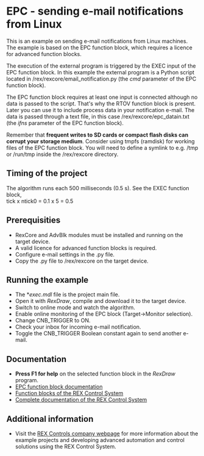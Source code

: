 EPC - sending e-mail notifications from Linux 
=============================================
 
This is an example on sending e-mail notifications from Linux machines. The 
example is based on the EPC function block, which requires a licence for 
advanced function blocks.

The execution of the external program is triggered by the EXEC input of the EPC
function block. In this example the external program is a Python script located 
in /rex/rexcore/email_notification.py (the *cmd* parameter of the EPC function 
block). 

The EPC function block requires at least one input is connected although no data
is passed to the script. That's why the RTOV function block is present. Later 
you can use it to include process data in your notification e-mail. The data is 
passed through a text file, in this case /rex/rexcore/epc_datain.txt (the *ifns*
parameter of the EPC function block). 

Remember that **frequent writes to SD cards or compact flash disks can corrupt 
your storage medium**. Consider using tmpfs (ramdisk) for working files of the 
EPC function block. You will need to define a symlink to e.g. /tmp or /run/tmp 
inside the /rex/rexcore directory.

## Timing of the project ##

The algorithm runs each 500 milliseconds (0.5 s). See the EXEC function block,  
tick x ntick0 = 0.1 x 5 = 0.5 

## Prerequisities ##
- RexCore and AdvBlk modules must be installed and running on the target device.
- A valid licence for advanced function blocks is required.
- Configure e-mail settings in the .py file.
- Copy the .py file to /rex/rexcore on the target device.

## Running the example ##
- The **exec.mdl* file is the project main file.
- Open it with *RexDraw*, compile and download it to the target device.
- Switch to online mode and watch the algorithm.
- Enable online monitoring of the EPC block (Target->Monitor selection).
- Change CNB_TRIGGER to ON.
- Check your inbox for incoming e-mail notification.
- Toggle the CNB_TRIGGER Boolean constant again to send another e-mail. 

## Documentation ##

- **Press F1 for help** on the selected function block in the *RexDraw* program.
- [EPC function block documentation](http://www.rexcontrols.com/media/HTML/DOC/ENGLISH/EPC.html)
- [Function blocks of the REX Control System](http://www.rexcontrols.com/media/HTML/DOC/ENGLISH/index.html)
- [Complete documentation of the REX Control System](http://www.rexcontrols.com/documentation-and-support)

## Additional information ##

- Visit the [REX Controls company webpage](http://www.rexcontrols.com) 
for more information about the example projects and developing advanced 
automation and control solutions using the REX Control System.